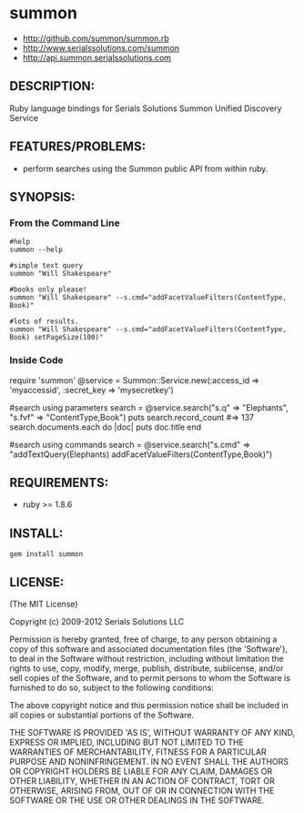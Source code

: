 # summon

* http://github.com/summon/summon.rb
* http://www.serialssolutions.com/summon
* http://api.summon.serialssolutions.com

## DESCRIPTION:

Ruby language bindings for Serials Solutions Summon Unified Discovery Service

## FEATURES/PROBLEMS:

* perform searches using the Summon public API from within ruby.

## SYNOPSIS:

### From the Command Line

    #help
    summon --help

    #simple text query
    summon "Will Shakespeare"

    #books only please!
    summon "Will Shakespeare" --s.cmd="addFacetValueFilters(ContentType, Book)"

    #lots of results.
    summon "Will Shakespeare" --s.cmd="addFacetValueFilters(ContentType, Book) setPageSize(100)"

### Inside Code

  require 'summon'
  @service = Summon::Service.new(:access_id => 'myaccessid', :secret_key => 'mysecretkey')

  #search using parameters
  search = @service.search("s.q" => "Elephants", "s.fvf" => "ContentType,Book")
  puts search.record_count #=> 137
  search.documents.each do |doc|
  	puts doc.title
  end

  #search using commands
  search = @service.search("s.cmd" => "addTextQuery(Elephants) addFacetValueFilters(ContentType,Book)")

## REQUIREMENTS:

* ruby >= 1.8.6

## INSTALL:

    gem install summon

## LICENSE:

(The MIT License)

Copyright (c) 2009-2012 Serials Solutions LLC

Permission is hereby granted, free of charge, to any person obtaining
a copy of this software and associated documentation files (the
'Software'), to deal in the Software without restriction, including
without limitation the rights to use, copy, modify, merge, publish,
distribute, sublicense, and/or sell copies of the Software, and to
permit persons to whom the Software is furnished to do so, subject to
the following conditions:

The above copyright notice and this permission notice shall be
included in all copies or substantial portions of the Software.

THE SOFTWARE IS PROVIDED 'AS IS', WITHOUT WARRANTY OF ANY KIND,
EXPRESS OR IMPLIED, INCLUDING BUT NOT LIMITED TO THE WARRANTIES OF
MERCHANTABILITY, FITNESS FOR A PARTICULAR PURPOSE AND NONINFRINGEMENT.
IN NO EVENT SHALL THE AUTHORS OR COPYRIGHT HOLDERS BE LIABLE FOR ANY
CLAIM, DAMAGES OR OTHER LIABILITY, WHETHER IN AN ACTION OF CONTRACT,
TORT OR OTHERWISE, ARISING FROM, OUT OF OR IN CONNECTION WITH THE
SOFTWARE OR THE USE OR OTHER DEALINGS IN THE SOFTWARE.